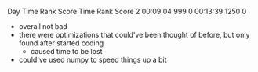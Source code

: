 Day       Time  Rank  Score       Time   Rank  Score
  2   00:09:04   999      0   00:13:39   1250      0

- overall not bad
- there were optimizations that could've been thought of before, but only found after started coding
	- caused time to be lost
- could've used numpy to speed things up a bit